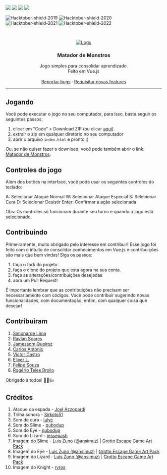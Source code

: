 <!--
*** Thanks for checking out this README Template. If you have a suggestion that would
*** make this better please fork the repo and create a pull request or simple open
*** an issue with the tag "enhancement".
*** Thanks again! Now go create something AMAZING! :D
-->

<!-- PROJECT SHIELDS -->
<!--
*** I'm using markdown "reference style" links for readability.
*** Reference links are enclosed in brackets [ ] instead of parentheses ( ).
*** See the bottom of this document for the declaration of the reference variables
*** for build-url, contributors-url, etc. This is an optional, concise syntax you may use.
*** https://www.markdownguide.org/basic-syntax/#reference-style-links
-->

<a href="https://github.com/simonardejr/matador-de-monstros/graphs/contributors"><img src="https://img.shields.io/github/contributors-anon/simonardejr/matador-de-monstros"></a>
<a href="https://github.com/simonardejr/matador-de-monstros/issues"><img src="https://img.shields.io/github/issues/simonardejr/matador-de-monstros"></a>
<a href="https://img.shields.io/github/stars/simonardejr/matador-de-monstros"><img src="https://img.shields.io/github/stars/simonardejr/matador-de-monstros"></a>
<a href="https://github.com/simonardejr/matador-de-monstros/network/members"><img src="https://img.shields.io/github/forks/simonardejr/matador-de-monstros"></a>

![Hacktober-shield-2019] ![Hacktober-shield-2020] ![Hacktober-shield-2021] ![Hacktober-shield-2022]

<!-- PROJECT LOGO -->
<br />
<p align="center">
  <a href="https://github.com/jamessom/matador-de-monstros">
    <img src="https://raw.githubusercontent.com/jamessom/matador-de-monstros/master/logo/mdm.png" alt="Logo">
  </a>

  <h3 align="center">Matador de Monstros</h3>

  <p align="center">
    Jogo simples para consolidar aprendizado.
    <br /> 
    Feito em Vue.js
    <br />
    <br />
    <a href="https://github.com/jamessom/matador-de-monstros/issues">Reportar bugs</a>
    ·
    <a href="https://github.com/jamessom/matador-de-monstros/issues">Requisitar novas features</a>
  </p>
  <hr>
</p>

## Jogando
Você pode executar o jogo no seu computador, para isso, basta seguir os seguintes passos: 
1. clicar em "Code" > Download ZIP (ou clicar [aqui](https://github.com/simonardejr/matador-de-monstros/archive/master.zip)).
2. extrair o zip em qualquer diretório no seu computador
3. abrir o arquivo `index.html` e pronto :)

Ou, se não quiser fazer o download, você pode também abrir o link: [Matador de Monstros](https://simonardejr.github.io/matador-de-monstros/index.html).

## Controles do jogo

Além dos botões na interface, você pode usar os seguintes controles do teclado:

A: Selecionar Ataque Normal
W: Selecionar Ataque Especial
S: Selecionar Cura
D: Selecionar Desistir
Enter: Confirmar a ação selecionada

Obs: Os controles só funcionam durante seu turno e quando o jogo está selecionado.

## Contribuindo

Primeiramente, muito obrigado pelo interesse em contribuir! Esse jogo foi feito com o intuito de consolidar conhecimentos em Vue.js e contribuições são mais que bem vindas! Siga os passos:
1. faça o fork do projeto.
2. faça o clone do projeto que está agora na sua conta.
3. faça as alterações/contribuições desejadas.
4. abra um Pull Request!

É importante lembrar que as contribuições não precisam ser necessariamente com códigos. Você pode contribuir sugerindo novas funcionalidades, com documentação, enfim, com qualquer coisa que desejar!

## Contribuíram
1. [Simonarde Lima](https://github.com/simonardejr)
2. [Raylan Soares](https://github.com/raylansoares)
3. [Jamessom Queiroz](https://github.com/jamessom)
4. [Carlos Antonio](https://github.com/carlosantq)
5. [Victor Castro](https://github.com/KastroWalker)
6. [Eliver L.](https://github.com/EliverLara)
7. [Felipe Souza](https://github.com/felipelsouza)
8. [Rogério Teles Brollo](https://github.com/rbrollo)

Obrigado à todos! 🎉👏👍

## Créditos

1. Ataque da espada - [Joel Azzopardi](https://freesound.org/people/JoelAudio/sounds/77611/)
2. Trilha sonora - [Sirkoto51](https://freesound.org/people/Sirkoto51/sounds/416632/)
3. Som de cura - [lulyc](https://freesound.org/people/lulyc/sounds/346116/)
4. Som do Slime - [qubodup](https://freesound.org/people/qubodup/sounds/442772/)
5. Som do Eye - [qubodup](https://freesound.org/people/qubodup/sounds/442880/)
6. Som do Lizard - [jessepash](https://freesound.org/people/jessepash/sounds/235378/)
7. Imagem do Slime - [Luis Zuno (@ansimuz)](http://ansimuz.com) | [Grotto Escape Game Art Pack](https://ansimuz.itch.io/grotto-escape-game-art-pack)
8. Imagem do Eye - [Luis Zuno (@ansimuz)](http://ansimuz.com) | [Grotto Escape Game Art Pack](https://ansimuz.itch.io/grotto-escape-game-art-pack)
9. Imagem do Lizard - [Luis Zuno (@ansimuz)](http://ansimuz.com) | [Grotto Escape Game Art Pack](https://ansimuz.itch.io/grotto-escape-game-art-pack)
10. Imagem do Knight - [rvros](https://rvros.itch.io/animated-pixel-knight)


<!-- MARKDOWN LINKS & IMAGES -->
<!-- https://www.markdownguide.org/basic-syntax/#reference-style-links -->
<!-- [product-screenshot]: # -->
[Hacktober-shield-2019]: https://img.shields.io/badge/Hacktoberfest-2019-blueviolet
[Hacktober-shield-2020]: https://img.shields.io/badge/Hacktoberfest-2020-blueviolet
[Hacktober-shield-2021]: https://img.shields.io/badge/Hacktoberfest-2021-blueviolet
[Hacktober-shield-2022]: https://img.shields.io/badge/Hacktoberfest-2022-blueviolet
